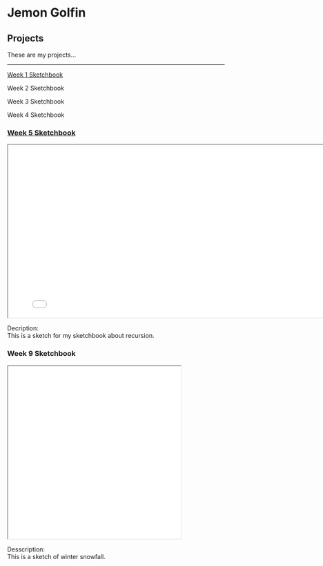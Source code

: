 # Jemon Golfin

## Projects

These are my projects...

---

[Week 1 Sketchbook](sketchbook1.md)

Week 2 Sketchbook

Week 3 Sketchbook

Week 4 Sketchbook

### [Week 5 Sketchbook](./sketch5-4/) 

<iframe src="./sketch5-4/" width="800" height="400"></iframe>

Decription: <br>
This is a sketch for my sketchbook about recursion.

### Week 9 Sketchbook

<iframe src="./sketch9-1/" width="400" height="400"></iframe>

Desscription: <br>
This is a sketch of winter snowfall.